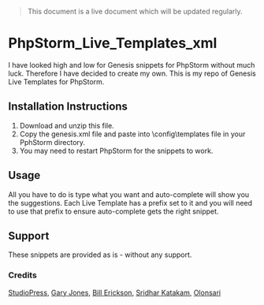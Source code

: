 <blockquote>This document is a live document which will be updated regularly.</blockquote>

# PhpStorm_Live_Templates_xml
I have looked high and low for Genesis snippets for PhpStorm without much luck.  Therefore I have decided to create my own.
This is my repo of Genesis Live Templates for PhpStorm.

## Installation Instructions
1. Download and unzip this file.
2. Copy the genesis.xml file and paste into \config\templates file in your PphStorm directory.
3. You may need to restart PhpStorm for the snippets to work.

## Usage
All you have to do is type what you want and auto-complete will show you the suggestions.  Each Live Template has a prefix set to it and you will need to use that prefix to ensure auto-complete gets the right snippet.

## Support
These snippets are provided as is - without any support.

### Credits
<a href="https://www.studiopress.com/">StudioPress</a>, <a href="https://github.com/GaryJones/sublime/tree/master/snippets">Gary Jones</a>, <a href="http://www.billerickson.net/code/">Bill Erickson</a>, <a href="https://github.com/srikat/Genesis">Sridhar Katakam</a>, <a href="https://github.com/oalansari82/VS-Code-Snippets">Olonsari</a> 
